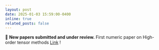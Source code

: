 ```yaml
---
layout: post
date: 2025-01-03 15:59:00-0400
inline: true
related_posts: false
---
```


📝 **New papers submitted and under review.** First numeric paper on High-order tensor methods [Link](https://arxiv.org/abs/2501.00404) !
